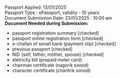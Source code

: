 Passport Applied: 13/01/2025 <br>
Passport Type   : ePassport, validity - 10 years <br>
Document Submission Date: 23/01/2025 : 10.00 am <br>
**Ducument Needed during Submission:**
- passport registration summary [checked]
- passport online registration form [checked]
- e-challan of sonali bank (payment slip) [checked]
- previous passport [checked]
- NID (self, father, mother, spouse) [checked]
- eletricity bill (prepaid meter card)
- chairman certificate (nagorik sonod)
- character certificate (charitrik sonod)